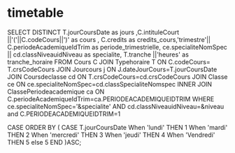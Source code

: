 # timetable
SELECT DISTINCT T.jourCoursDate as jours ,C.intituleCourt ||'('||C.codeCours||')' as cours ,
C.credits as credits_cours,'trimestre'|| C.periodeAcademiqueIdTrim  as periode_trimestrielle,
ce.specialiteNomSpec || cd.classNiveauidNiveau as specialite,
T.tranche ||'heures' as tranche_horaire
FROM Cours C
JOIN Typehoraire T
     ON C.codeCours= T.crsCodeCours
JOIN Jourcours j
     ON J.dateJourCours=T.jourCoursDate
JOIN Coursdeclasse cd
     ON  T.crsCodeCours=cd.crsCodeCours
JOIN Classe ce
     ON ce.specialiteNomSpec=cd.classSpecialiteNomspec
INNER JOIN ClassePeriodeacademique ca
     ON C.periodeAcademiqueIdTrim=ca.PERIODEACADEMIQUEIDTRIM
WHERE ce.specialiteNomSpec='&specialite'
AND cd.classNiveauidNiveau=&niveau
and C.PERIODEACADEMIQUEIDTRIM=1

CASE 
ORDER BY 
(
    CASE T.jourCoursDate
        When 'lundi' THEN 1
        When 'mardi' THEN 2
        When 'mercredi' THEN 3
        When 'jeudi' THEN 4
        When 'Vendredi' THEN 5
        else 5
    END
)ASC;
